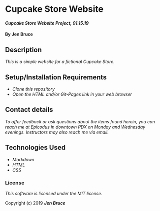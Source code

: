 # Cupcake Store Website

#### _Cupcake Store Website Project, 01.15.19_

#### By **Jen Bruce**

## Description

_This is a simple website for a fictional Cupcake Store._

## Setup/Installation Requirements

* _Clone this repository_
* _Open the HTML and/or Git-Pages link in your web browser_


## Contact details

_To offer feedback or ask questions about the items found herein, you can reach me at Epicodus in downtown PDX on Monday and Wednesday evenings. Instructors may also reach me via email._

## Technologies Used

* _Markdown_
* _HTML_
* _CSS_

### License

*This software is licensed under the MIT license.*

Copyright (c) 2019 **_Jen Bruce_**